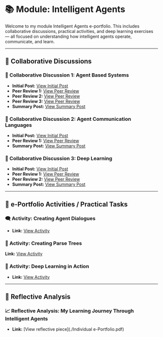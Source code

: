 # 📚 Module: Intelligent Agents 

Welcome to my module Intelligent Agents e-portfolio. This includes collaborative discussions, practical activities, and deep learning exercises — all focused on understanding how intelligent agents operate, communicate, and learn.

---

## 🔹 Collaborative Discussions

### 📘 Collaborative Discussion 1: Agent Based Systems  
- **Initial Post:** [View Initial Post](https://jk-tech24.github.io/MSc-AI-ePortfolio/Intelligent-Agents/DiscussionPosts/IA_InitialPost1.pdf)
- **Peer Review 1:** [View Peer Review](./DiscussionPosts/C1PR1.md)
- **Peer Review 2:** [View Peer Review](./DiscussionPosts/C1PR2.md) 
- **Peer Review 3:** [View Peer Review](./DiscussionPosts/C1PR3.md) 
- **Summary Post:** [View Summary Post](./DiscussionPosts/IA_SummaryPost1.pdf.pdf)

### 📘 Collaborative Discussion 2: Agent Communication Languages  
- **Initial Post:** [View Initial Post](./DiscussionPosts/IA_InitialPost2.md)
- **Peer Review 1:** [View Peer Review](./DiscussionPosts/peerreview11.md)
- **Summary Post:** [View Summary Post](./DiscussionPosts/summarypost2.md)

### 📘 Collaborative Discussion 3: Deep Learning  
- **Initial Post:** [View Initial Post](./DiscussionPosts/unit9IP.md)
- **Peer Review 1:** [View Peer Review](./DiscussionPosts/IA_PeerReview3.md)  
- **Peer Review 2:** [View Peer Review](./DiscussionPosts/IA_PeerReview4.md)  
- **Summary Post:** [View Summary Post](./DiscussionPosts/DP3summary.md)

---

## 🔹 e-Portfolio Activities / Practical Tasks

### 🗨️ Activity: Creating Agent Dialogues  
- **Link:** [View Activity](https://jk-tech24.github.io/MSc-AI-ePortfolio/Intelligent-Agents/Creating-Agent-Dialogues.html)

### 🌳 Activity: Creating Parse Trees  
**Link:** [View Activity](https://jk-tech24.github.io/MSc-AI-ePortfolio/Intelligent-Agents/Creating%20Parse%20Trees.html) 

### 🧠 Activity: Deep Learning in Action  
- **Link:** [View Activity](https://jk-tech24.github.io/MSc-AI-ePortfolio/Intelligent-Agents/DeepLearninginAction.html)


---

## 🔹 Reflective Analysis

### 📈 Reflective Analysis: My Learning Journey Through Intelligent Agents 
- **Link:** [View reflective piece](./Individual e-Portfolio.pdf)


